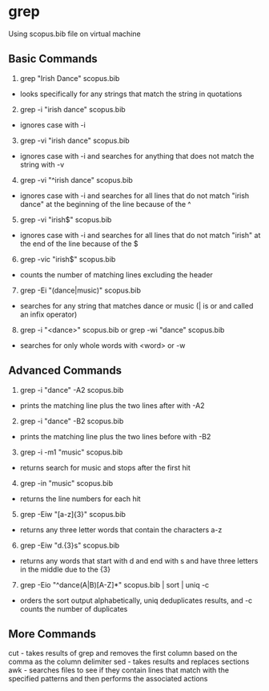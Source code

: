 # grep

Using scopus.bib file on virtual machine

## Basic Commands

1. grep "Irish Dance" scopus.bib
- looks specifically for any strings that match the string in quotations
2. grep -i "irish dance" scopus.bib
- ignores case with -i
3. grep -vi "irish dance" scopus.bib
- ignores case with -i and searches for anything that does not match the string with -v
4. grep -vi "^irish dance" scopus.bib
- ignores case with -i and searches for all lines that do not match "irish dance" at the beginning of the line because of the ^
5. grep -vi "irish$" scopus.bib
- ignores case with -i and searches for all lines that do not match "irish" at the end of the line because of the $
6. grep -vic "irish$" scopus.bib
- counts the number of matching lines excluding the header
7. grep -Ei "(dance|music)" scopus.bib
- searches for any string that matches dance or music (| is or and called an infix operator) 
8. grep -i "\<dance\>" scopus.bib or grep -wi "dance" scopus.bib
- searches for only whole words with \<word\> or -w

## Advanced Commands

1. grep -i "dance" -A2 scopus.bib
- prints the matching line plus the two lines after with -A2
2. grep -i "dance" -B2 scopus.bib
- prints the matching line plus the two lines before with -B2
3. grep -i -m1 "music" scopus.bib
- returns search for music and stops after the first hit
4. grep -in "music" scopus.bib
- returns the line numbers for each hit
5. grep -Eiw "[a-z]{3}" scopus.bib
- returns any three letter words that contain the characters a-z
6. grep -Eiw "d.{3}s" scopus.bib
- returns any words that start with d and end with s and have three letters in the middle due to the {3}
7. grep -Eio "^dance(A|B)[A-Z]*" scopus.bib | sort | uniq -c
- orders the sort output alphabetically, uniq deduplicates results, and -c counts the number of duplicates

## More Commands
cut - takes results of grep and removes the first column based on the comma as the column delimiter
sed - takes results and replaces sections 
awk - searches files to see if they contain lines that match with the specified patterns and then performs the associated actions

